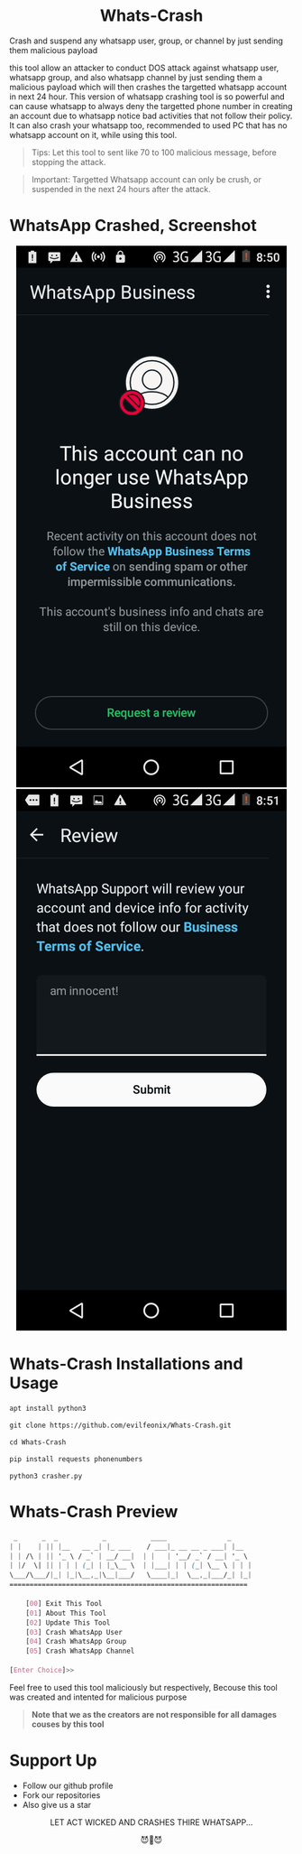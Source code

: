 
<div align='center'>
 
 # Whats-Crash
 
</div>

Crash and suspend any whatsapp user, group, or channel by just sending them malicious payload

this tool allow an attacker to conduct DOS attack against whatsapp user, whatsapp group, and also whatsapp channel by just sending them a malicious payload which will then crashes the targetted whatsapp account in next 24 hour. This version of whatsapp crashing  tool is so powerful and can cause whatsapp to always deny the targetted phone number in creating an account due to whatsapp notice bad activities that not follow their policy. It can also crash your whatsapp too, recommended to used PC that has no whatsapp account on it, while using this tool.

> Tips: Let this tool to sent like 70 to 100 malicious message, before stopping the attack.

> Important: Targetted Whatsapp account can only be crush, or suspended in the next 24 hours after the attack.

# WhatsApp Crashed, Screenshot

<div align='center'>
 
![Crashed](https://github.com/evilfeonix/Whats-Crash/blob/main/Screenshot_a.png)
![Crashed_](https://github.com/evilfeonix/Whats-Crash/blob/main/Screenshot_b.png)

</div>

# Whats-Crash Installations and Usage
```
apt install python3
```
```
git clone https://github.com/evilfeonix/Whats-Crash.git
```
```
cd Whats-Crash
```
```
pip install requests phonenumbers
```
```
python3 crasher.py 
```

# Whats-Crash Preview
```css
 _      _  _           _           ____               _
| |    | || |__   __ _| |_ ___    / ___|_ __ __ _ ___| |__
| | /\ | || '_ \ / _` | __/ __|  | |   | '__/ _` / __| '_ \
| |/  \| || | | | (_| | |_\__ \  | |___| | | (_| \__ \ | | |
\___/\___/|_| |_|\__,_|\__|___/   \____|_|  \__,_|___/_| |_|
===========================================================

    [00] Exit This Tool
    [01] About This Tool
    [02] Update This Tool
    [03] Crash WhatsApp User
    [04] Crash WhatsApp Group
    [05] Crash WhatsApp Channel 
    
[Enter Choice]>> 
```

Feel free to used this tool maliciously but respectively, Becouse this tool was created and intented for malicious purpose
> **Note that we as the creators are not responsible for all damages couses by this tool**

# Support Up
- Follow our github profile
- Fork our repositories
- Also give us a star

<div align='center'>LET ACT WICKED AND CRASHES THIRE WHATSAPP... 
 
😈👿😈</div>

